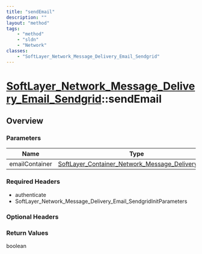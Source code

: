 ```yaml
---
title: "sendEmail"
description: ""
layout: "method"
tags:
    - "method"
    - "sldn"
    - "Network"
classes:
    - "SoftLayer_Network_Message_Delivery_Email_Sendgrid"
---
```

# [SoftLayer_Network_Message_Delivery_Email_Sendgrid](/reference/services/SoftLayer_Network_Message_Delivery_Email_Sendgrid)::sendEmail




## Overview 


### Parameters 
|Name | Type | Description |
| --- | --- | --- |
|emailContainer| <a href='/reference/datatypes/SoftLayer_Container_Network_Message_Delivery_Email'>SoftLayer_Container_Network_Message_Delivery_Email </a>| |


### Required Headers
* authenticate
* SoftLayer_Network_Message_Delivery_Email_SendgridInitParameters

### Optional Headers

### Return Values
boolean

